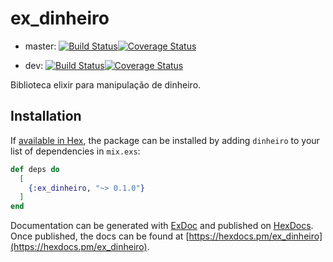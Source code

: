# ex_dinheiro

 - master: [![Build Status](https://travis-ci.org/ramondelemos/ex_dinheiro.svg?branch=master)](https://travis-ci.org/ramondelemos/ex_dinheiro?branch=master)[![Coverage Status](https://coveralls.io/repos/github/ramondelemos/ex_dinheiro/badge.svg?branch=master)](https://coveralls.io/github/ramondelemos/ex_dinheiro?branch=master)

 - dev: [![Build Status](https://travis-ci.org/ramondelemos/ex_dinheiro.svg?branch=dev)](https://travis-ci.org/ramondelemos/ex_dinheiro?branch=dev)[![Coverage Status](https://coveralls.io/repos/github/ramondelemos/ex_dinheiro/badge.svg?branch=dev)](https://coveralls.io/github/ramondelemos/ex_dinheiro?branch=dev)

Biblioteca elixir para manipulação de dinheiro.

## Installation

If [available in Hex](https://hex.pm/docs/publish), the package can be installed
by adding `dinheiro` to your list of dependencies in `mix.exs`:

```elixir
def deps do
  [
    {:ex_dinheiro, "~> 0.1.0"}
  ]
end
```

Documentation can be generated with [ExDoc](https://github.com/elixir-lang/ex_doc)
and published on [HexDocs](https://hexdocs.pm). Once published, the docs can
be found at [https://hexdocs.pm/ex_dinheiro](https://hexdocs.pm/ex_dinheiro).

